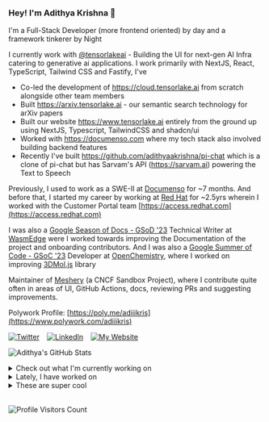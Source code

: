 ### Hey! I'm Adithya Krishna 👋
I'm a Full-Stack Developer (more frontend oriented) by day and a framework tinkerer by Night

I currently work with [@tensorlakeai](https://www.tensorlake.ai) - Building the UI for next-gen AI Infra catering to generative ai applications. I work primarily with NextJS, React, TypeScript, Tailwind CSS and Fastify, I've

- Co-led the development of https://cloud.tensorlake.ai from scratch alongside other team members
- Built https://arxiv.tensorlake.ai - our semantic search technology for arXiv papers
- Built our website https://www.tensorlake.ai entirely from the ground up using NextJS, Typescript, TailwindCSS and shadcn/ui
- Worked with https://documenso.com where my tech stack also involved building backend features
- Recently I've built https://github.com/adithyaakrishna/pi-chat which is a clone of pi-chat but has Sarvam's API (https://sarvam.ai) powering the Text to Speech
  
Previously, I used to work as a SWE-II at [Documenso](https://documenso.com) for ~7 months. And before that, I started my career by working at [Red Hat](https://redhat.com) for ~2.5yrs wherein I worked with the Customer Portal team [https://access.redhat.com](https://access.redhat.com)

I was also a [Google Season of Docs - GSoD '23](https://developers.google.com/season-of-docs) Technical Writer at [WasmEdge](https://github.com/WasmEdge) were I worked towards improving the Documentation of the project and onboarding contributors. And I was also a [Google Summer of Code - GSoC '23](https://summerofcode.withgoogle.com/) Developer at [OpenChemistry](https://openchemistry.org), where I worked on improving [3DMol.js](https://github.com/3dmol/3Dmol.js) library

Maintainer of [Meshery](https://github.com/meshery) (a CNCF Sandbox Project), where I contribute quite often in areas of UI, GitHub Actions, docs, reviewing PRs and suggesting improvements.

Polywork Profile: [https://poly.me/adiiikris](https://www.polywork.com/adiiikris)

[![Twitter](https://img.shields.io/badge/-@adii_kris-%231DA1F2?style=for-the-badge&logo=twitter&logoColor=ffffff)](https:/twitter.adikris.in) &ensp;
[![LinkedIn](https://img.shields.io/badge/-Adithya%20Krishna-%230A67C3?style=for-the-badge&logo=linkedin&logoColor=ffffff)](https://linkedin.adikris.in/) &ensp;
[![My Website](https://img.shields.io/badge/-My%20Website-%230A67C3?style=for-the-badge)](https://adikris.in/)



![Adithya's GitHub Stats](https://github-readme-stats.vercel.app/api?username=adithyaakrishna&show_icons=true&hide_border=true&title_color=fff&icon_color=79ff97&text_color=9f9f9f&bg_color=151515)


<details>
  <summary>Check out what I'm currently working on</summary>
  
  - [BasedHardware/omi](https://github.com/BasedHardware/omi) - AI wearables. Put it on, speak, transcribe, automatically (4 days ago)
  - [antiwork/helper](https://github.com/antiwork/helper) - Help customers help themselves (1 week ago)
  - [hexclanlabs/mitda](https://github.com/hexclanlabs/mitda) -  (1 month ago)
  - [adithyaakrishna/pi-chat](https://github.com/adithyaakrishna/pi-chat) - Clone of PiChat Using Sarvam and OpenAI API (1 month ago)
  - [tensorlakeai/tensorlake](https://github.com/tensorlakeai/tensorlake) - Tensorlake SDK (2 months ago)
</details>

<details>
  <summary>Lately, I have worked on</summary>
  
  - [feat: revamp the settings pages](https://github.com/antiwork/helper/pull/777) on [antiwork/helper](https://github.com/antiwork/helper) (1 week ago)
  - [feat: improved not found page design](https://github.com/antiwork/helper/pull/760) on [antiwork/helper](https://github.com/antiwork/helper) (1 week ago)
</details>

<details>
  <summary>These are super cool</summary>
  
  - [analogdotnow/Analog](https://github.com/analogdotnow/Analog) - Meet the calendar that changes everything (5 days ago)
  - [get-convex/convex-backend](https://github.com/get-convex/convex-backend) - The open-source reactive database for app developers (6 days ago)
  - [getomni-ai/zerox](https://github.com/getomni-ai/zerox) - OCR &amp; Document Extraction using vision models (6 days ago)
  - [amacneil/dbmate](https://github.com/amacneil/dbmate) - 🚀 A lightweight, framework-agnostic database migration tool. (6 days ago)
  - [danmayer/coverband](https://github.com/danmayer/coverband) - Ruby production code coverage collection and reporting (line of code usage) (1 week ago)
</details>

<br> 

![Profile Visitors Count](https://profile-counter.glitch.me/adithyaakrishna/count.svg)
